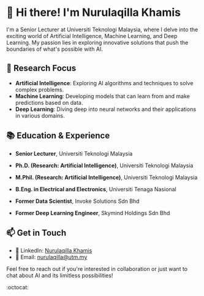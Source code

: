 # 👋 Hi there! I'm Nurulaqilla Khamis

I'm a Senior Lecturer at Universiti Teknologi Malaysia, where I delve into the exciting world of Artificial Intelligence, Machine Learning, and Deep Learning. My passion lies in exploring innovative solutions that push the boundaries of what's possible with AI.

<!-- Your other content -->

## 🌱 Research Focus

- **Artificial Intelligence**: Exploring AI algorithms and techniques to solve complex problems.
- **Machine Learning**: Developing models that can learn from and make predictions based on data.
- **Deep Learning**: Diving deep into neural networks and their applications in various domains.

<!-- Your other content -->

## 📚 Education & Experience

- **Senior Lecturer**, Universiti Teknologi Malaysia
- **Ph.D. (Research: Artificial Intelligence)**, Universiti Teknologi Malaysia
- **M.Phil. (Research: Artificial Intelligence)**, Universiti Teknologi Malaysia
- **B.Eng. in Electrical and Electronics**, Universiti Tenaga Nasional

- **Former Data Scientist**, Invoke Solutions Sdn Bhd
- **Former Deep Learning Engineer**, Skymind Holdings Sdn Bhd

<!-- Your other content -->

## 📫 Get in Touch

- 🔗 LinkedIn: [Nurulaqilla Khamis](https://my.linkedin.com/in/nurulaqilla-khamis-860b86bb)
- 📧 Email: nurulaqilla@utm.my

Feel free to reach out if you're interested in collaboration or just want to chat about AI and its limitless possibilities!

:octocat:
